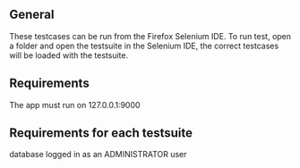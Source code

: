 General
-------
These testcases can be run from the Firefox Selenium IDE.
To run test, open a folder and open the testsuite in the Selenium IDE, the correct
testcases will be loaded with the testsuite.

Requirements
------------
The app must run on 127.0.0.1:9000

Requirements for each testsuite
-------------------------------
database                logged in as an ADMINISTRATOR user